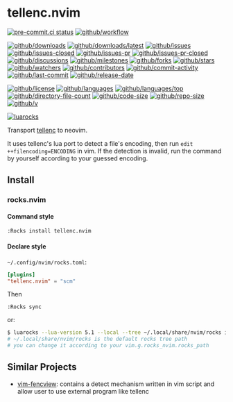# tellenc.nvim

[![pre-commit.ci status](https://results.pre-commit.ci/badge/github/Freed-Wu/tellenc.nvim/main.svg)](https://results.pre-commit.ci/latest/github/Freed-Wu/tellenc.nvim/main)
[![github/workflow](https://github.com/Freed-Wu/tellenc.nvim/actions/workflows/main.yml/badge.svg)](https://github.com/Freed-Wu/tellenc.nvim/actions)

[![github/downloads](https://shields.io/github/downloads/Freed-Wu/tellenc.nvim/total)](https://github.com/Freed-Wu/tellenc.nvim/releases)
[![github/downloads/latest](https://shields.io/github/downloads/Freed-Wu/tellenc.nvim/latest/total)](https://github.com/Freed-Wu/tellenc.nvim/releases/latest)
[![github/issues](https://shields.io/github/issues/Freed-Wu/tellenc.nvim)](https://github.com/Freed-Wu/tellenc.nvim/issues)
[![github/issues-closed](https://shields.io/github/issues-closed/Freed-Wu/tellenc.nvim)](https://github.com/Freed-Wu/tellenc.nvim/issues?q=is%3Aissue+is%3Aclosed)
[![github/issues-pr](https://shields.io/github/issues-pr/Freed-Wu/tellenc.nvim)](https://github.com/Freed-Wu/tellenc.nvim/pulls)
[![github/issues-pr-closed](https://shields.io/github/issues-pr-closed/Freed-Wu/tellenc.nvim)](https://github.com/Freed-Wu/tellenc.nvim/pulls?q=is%3Apr+is%3Aclosed)
[![github/discussions](https://shields.io/github/discussions/Freed-Wu/tellenc.nvim)](https://github.com/Freed-Wu/tellenc.nvim/discussions)
[![github/milestones](https://shields.io/github/milestones/all/Freed-Wu/tellenc.nvim)](https://github.com/Freed-Wu/tellenc.nvim/milestones)
[![github/forks](https://shields.io/github/forks/Freed-Wu/tellenc.nvim)](https://github.com/Freed-Wu/tellenc.nvim/network/members)
[![github/stars](https://shields.io/github/stars/Freed-Wu/tellenc.nvim)](https://github.com/Freed-Wu/tellenc.nvim/stargazers)
[![github/watchers](https://shields.io/github/watchers/Freed-Wu/tellenc.nvim)](https://github.com/Freed-Wu/tellenc.nvim/watchers)
[![github/contributors](https://shields.io/github/contributors/Freed-Wu/tellenc.nvim)](https://github.com/Freed-Wu/tellenc.nvim/graphs/contributors)
[![github/commit-activity](https://shields.io/github/commit-activity/w/Freed-Wu/tellenc.nvim)](https://github.com/Freed-Wu/tellenc.nvim/graphs/commit-activity)
[![github/last-commit](https://shields.io/github/last-commit/Freed-Wu/tellenc.nvim)](https://github.com/Freed-Wu/tellenc.nvim/commits)
[![github/release-date](https://shields.io/github/release-date/Freed-Wu/tellenc.nvim)](https://github.com/Freed-Wu/tellenc.nvim/releases/latest)

[![github/license](https://shields.io/github/license/Freed-Wu/tellenc.nvim)](https://github.com/Freed-Wu/tellenc.nvim/blob/main/LICENSE)
[![github/languages](https://shields.io/github/languages/count/Freed-Wu/tellenc.nvim)](https://github.com/Freed-Wu/tellenc.nvim)
[![github/languages/top](https://shields.io/github/languages/top/Freed-Wu/tellenc.nvim)](https://github.com/Freed-Wu/tellenc.nvim)
[![github/directory-file-count](https://shields.io/github/directory-file-count/Freed-Wu/tellenc.nvim)](https://github.com/Freed-Wu/tellenc.nvim)
[![github/code-size](https://shields.io/github/languages/code-size/Freed-Wu/tellenc.nvim)](https://github.com/Freed-Wu/tellenc.nvim)
[![github/repo-size](https://shields.io/github/repo-size/Freed-Wu/tellenc.nvim)](https://github.com/Freed-Wu/tellenc.nvim)
[![github/v](https://shields.io/github/v/release/Freed-Wu/tellenc.nvim)](https://github.com/Freed-Wu/tellenc.nvim)

[![luarocks](https://img.shields.io/luarocks/v/Freed-Wu/tellenc.nvim)](https://luarocks.org/modules/Freed-Wu/tellenc.nvim)

Transport [tellenc](https://github.com/adah1972/tellenc) to neovim.

It uses tellenc's lua port to detect a file's encoding, then run `edit
++filencoding=ENCODING` in vim. If the detection is invalid, run the command by
yourself according to your guessed encoding.

## Install

### rocks.nvim

#### Command style

```vim
:Rocks install tellenc.nvim
```

#### Declare style

`~/.config/nvim/rocks.toml`:

```toml
[plugins]
"tellenc.nvim" = "scm"
```

Then

```vim
:Rocks sync
```

or:

```sh
$ luarocks --lua-version 5.1 --local --tree ~/.local/share/nvim/rocks install tellenc.nvim
# ~/.local/share/nvim/rocks is the default rocks tree path
# you can change it according to your vim.g.rocks_nvim.rocks_path
```

## Similar Projects

- [vim-fencview](https://github.com/Freed-Wu/vim-fencview): contains a detect
  mechanism written in vim script and allow user to use external program like
  tellenc
